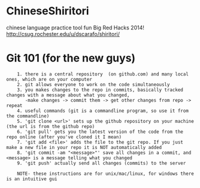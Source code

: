 ChineseShiritori
================

chinese language practice tool fun Big Red Hacks 2014! http://csug.rochester.edu/u/dscarafo/shiritori/


Git 101 (for the new guys)
==========================
        1. there is a central repository  (on github.com) and many local ones, which are on your computer
        2. git allows everyone to work on the code simultaneously
        3. you makes changes to the repo in commits, basically tracked changes with a message about what you changed, 
           -make changes -> commit them -> get other changes from repo -> repeat
        4. useful commands (git is a commandline program, so use it from the commandline)
        5. 'git clone <url>' sets up the github repository on your machine (the url is from the github repo)
        6. 'git pull' gets you the latest version of the code from the repo online (after you've cloned it I mean)
        7. 'git add <file>' adds the file to the git repo. If you just make a new file in your repo it is NOT automatically added
        8. 'git commit -am "<message>"' save all changes in a commit, and <message> is a message telling what you changed
        9. 'git push' actually send all changes (commits) to the server

        NOTE- these instructions are for unix/mac/linux, for windows there is an intuitive gui
